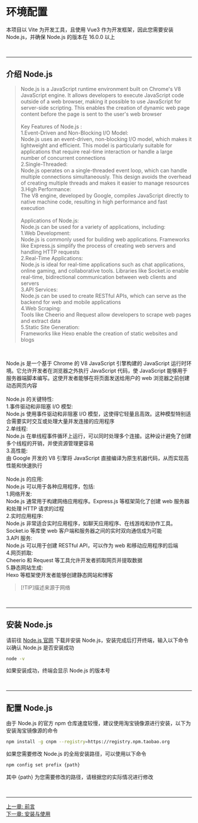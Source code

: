 # 环境配置

本项目以 Vite 为开发工具，且使用 Vue3 作为开发框架，因此您需要安装 Node.js，并确保 Node.js 的版本在 16.0.0 以上

<br>

---
## 介绍 Node.js

>Node.js is a JavaScript runtime environment built on Chrome's V8 JavaScript engine. It allows developers to execute JavaScript code outside of a web browser, making it possible to use JavaScript for server-side scripting. This enables the creation of dynamic web page content before the page is sent to the user's web browser
<br><br>Key Features of Node.js :
<br>1.Event-Driven and Non-Blocking I/O Model: <br>Node.js uses an event-driven, non-blocking I/O model, which makes it lightweight and efficient. This model is particularly suitable for applications that require real-time interaction or handle a large number of concurrent connections
<br>2.Single-Threaded: <br>Node.js operates on a single-threaded event loop, which can handle multiple connections simultaneously. This design avoids the overhead of creating multiple threads and makes it easier to manage resources
<br>3.High Performance: <br>The V8 engine, developed by Google, compiles JavaScript directly to native machine code, resulting in high performance and fast execution
<br><br>Applications of Node.js:
<br>Node.js can be used for a variety of applications, including:
<br>1.Web Development: <br>Node.js is commonly used for building web applications. Frameworks like Express.js simplify the process of creating web servers and handling HTTP requests
<br>2.Real-Time Applications: <br>Node.js is ideal for real-time applications such as chat applications, online gaming, and collaborative tools. Libraries like Socket.io enable real-time, bidirectional communication between web clients and servers
<br>3.API Services: <br>Node.js can be used to create RESTful APIs, which can serve as the backend for web and mobile applications
<br>4.Web Scraping: <br>Tools like Cheerio and Request allow developers to scrape web pages and extract data
<br>5.Static Site Generation: <br>Frameworks like Hexo enable the creation of static websites and blogs

<br>

Node.js 是一个基于 Chrome 的 V8 JavaScript 引擎构建的 JavaScript 运行时环境。它允许开发者在浏览器之外执行 JavaScript 代码，使 JavaScript 能够用于服务器端脚本编写。这使开发者能够在将页面发送给用户的 web 浏览器之前创建动态网页内容
<br><br>Node.js 的关键特性:
<br>1.事件驱动和非阻塞 I/O 模型:<br>Node.js 使用事件驱动和非阻塞 I/O 模型，这使得它轻量且高效。这种模型特别适合需要实时交互或处理大量并发连接的应用程序
<br>2.单线程:<br>Node.js 在单线程事件循环上运行，可以同时处理多个连接。这种设计避免了创建多个线程的开销，并使资源管理更容易
<br>3.高性能:<br>由 Google 开发的 V8 引擎将 JavaScript 直接编译为原生机器代码，从而实现高性能和快速执行
<br><br>Node.js 的应用:
<br>Node.js 可以用于各种应用程序，包括:
<br>1.网络开发:<br>Node.js 通常用于构建网络应用程序。Express.js 等框架简化了创建 web 服务器和处理 HTTP 请求的过程
<br>2.实时应用程序:<br>Node.js 非常适合实时应用程序，如聊天应用程序、在线游戏和协作工具。Socket.io 等库使 web 客户端和服务器之间的实时双向通信成为可能
<br>3.API 服务:<br>Node.js 可以用于创建 RESTful API，可以作为 web 和移动应用程序的后端
<br>4.网页抓取:<br>Cheerio 和 Request 等工具允许开发者抓取网页并提取数据
<br>5.静态网站生成:<br>Hexo 等框架使开发者能够创建静态网站和博客

>[!TIP]描述来源于网络

<br>

---
## 安装 Node.js

请前往 [Node.js 官网](https://nodejs.org/zh-cn/) 下载并安装 Node.js，安装完成后打开终端，输入以下命令以确认 Node.js 是否安装成功


```bash
node -v
```
如果安装成功，终端会显示 Node.js 的版本号

<br>

---
## 配置 Node.js

由于 Node.js 的官方 npm 仓库速度较慢，建议使用淘宝镜像源进行安装，以下为安装淘宝镜像源的命令

```bash
npm install -g cnpm --registry=https://registry.npm.taobao.org
```

如果您需要修改 Node.js 的全局安装路径，可以使用以下命令

```bash
npm config set prefix {path}
```

其中 {path} 为您需要修改的路径，请根据您的实际情况进行修改

<br>

---

[上一章: 前言](/guide)<br>
[下一章: 安装与使用](/use)